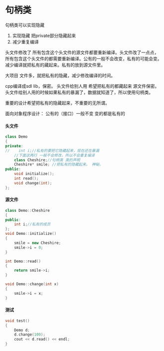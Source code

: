 # 句柄类

句柄类可以实现隐藏

1. 实现隐藏 把private部分隐藏起来
2. 减少重复编译

头文件修改了  所有包含这个头文件的源文件都要重新编译。头文件改了一点点，所有包含这个头文件的都需要重新编译。公有的一般不会改变，私有的可能会变。减少编译就把私有的藏起来。私有的放到源文件里。

大项目 文件多，就把私有的隐藏，减少修改编译的时间。

cpp编译成sdl lib，保密。
头文件给别人用  希望把私有的都藏起来 源文件保密。头文件给别人用的时候如果私有的暴漏了，数据就知道了，所以使用句柄类。

重要的设计希望把私有的隐藏起来，不重要的无所谓。

面向对象程序设计：
公有的（接口）一般不变  变的都是私有的

#### 头文件

```c++
class Demo
{
private:
//    int i;//私有的要把它隐藏起来，现在还在暴漏
    //下面这两行 一般不会修改，所以不会重复编译
    class Cheshire;//句柄类 类的声明
    Cheshire* smile; //把私有的隐藏起来。 神秘。
public:
    void initialize();
    int read();
    void change(int);
};
```

#### 源文件

```c++
class Demo::Cheshire
{
public:
    int i;//私有的成员
};
void Demo::initialize()
{
    smile = new Cheshire;
    smile->i = 0;
}

int Demo::read()
{
    return smile->i;
}

void Demo::change(int x)
{
    smile->i = x;
}
```

#### 测试

```c++
void test()
{
    Demo d;
    d.change(100);
    cout << d.read() << endl;
}
```

